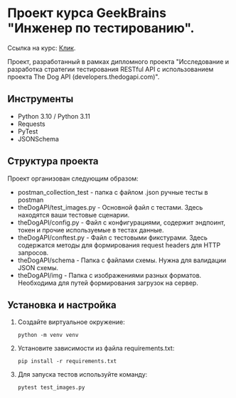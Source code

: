 # Проект курса GeekBrains "Инженер по тестированию".
 
Ссылка на курс: [Клик](https://gb.ru/).

Проект, разработанный в рамках дипломного проекта "Исследование и разработка стратегии тестирования RESTful API с использованием проекта The Dog API (developers.thedogapi.com)".

## Инструменты

- Python 3.10 / Python 3.11
- Requests
- PyTest
- JSONSchema

## Структура проекта

Проект организован следующим образом:
- postman_collection_test - папка с файлом .json ручные тесты в postman
- theDogAPI/test_images.py - Основной файл с тестами. Здесь находятся ваши тестовые сценарии.
- theDogAPI/config.py - Файл с конфигурациями, содержит эндпоинт, токен и прочие используемые в тестах данные.
- theDogAPI/conftest.py - Файл с тестовыми фикстурами. Здесь содержатся методы для формирования request headers для HTTP запросов.
- theDogAPI/schema - Папка с файлами схемы. Нужна для валидации JSON схемы.
- theDogAPI/img - Папка с изображениями разных форматов. Необходима для путей формирования загрузок на сервер.


## Установка и настройка

1. Создайте виртуальное окружение:
   ```shell
   python -m venv venv

2. Установите зависимости из файла requirements.txt:
   ```shell
   pip install -r requirements.txt

3. Для запуска тестов используйте команду:
   ```shell
   pytest test_images.py
